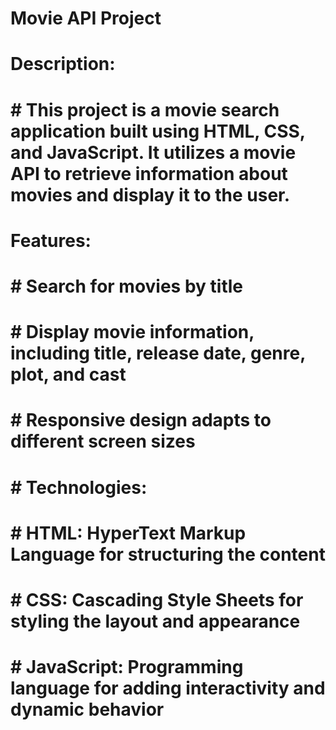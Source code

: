 # Movie API Project

# Description:
# # This project is a movie search application built using HTML, CSS, and JavaScript. It utilizes a movie API to retrieve information about movies and display it to the user.

# Features:
# # Search for movies by title
# # Display movie information, including title, release date, genre, plot, and cast
# # Responsive design adapts to different screen sizes

# # Technologies:
# # HTML: HyperText Markup Language for structuring the content
# # CSS: Cascading Style Sheets for styling the layout and appearance
# # JavaScript: Programming language for adding interactivity and dynamic behavior
